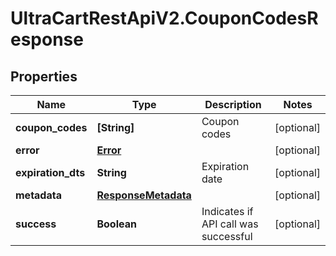# UltraCartRestApiV2.CouponCodesResponse

## Properties
Name | Type | Description | Notes
------------ | ------------- | ------------- | -------------
**coupon_codes** | **[String]** | Coupon codes | [optional] 
**error** | [**Error**](Error.md) |  | [optional] 
**expiration_dts** | **String** | Expiration date | [optional] 
**metadata** | [**ResponseMetadata**](ResponseMetadata.md) |  | [optional] 
**success** | **Boolean** | Indicates if API call was successful | [optional] 


